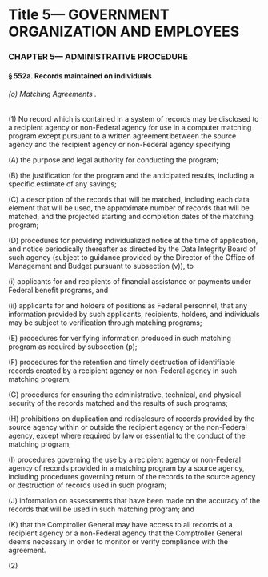 
# Title 5— GOVERNMENT ORGANIZATION AND EMPLOYEES
### CHAPTER 5— ADMINISTRATIVE PROCEDURE
#### § 552a. Records maintained on individuals
###### (o) Matching Agreements .

(1) No record which is contained in a system of records may be disclosed to a recipient agency or non-Federal agency for use in a computer matching program except pursuant to a written agreement between the source agency and the recipient agency or non-Federal agency specifying

(A) the purpose and legal authority for conducting the program;

(B) the justification for the program and the anticipated results, including a specific estimate of any savings;

(C) a description of the records that will be matched, including each data element that will be used, the approximate number of records that will be matched, and the projected starting and completion dates of the matching program;

(D) procedures for providing individualized notice at the time of application, and notice periodically thereafter as directed by the Data Integrity Board of such agency (subject to guidance provided by the Director of the Office of Management and Budget pursuant to subsection (v)), to

(i) applicants for and recipients of financial assistance or payments under Federal benefit programs, and

(ii) applicants for and holders of positions as Federal personnel, that any information provided by such applicants, recipients, holders, and individuals may be subject to verification through matching programs;

(E) procedures for verifying information produced in such matching program as required by subsection (p);

(F) procedures for the retention and timely destruction of identifiable records created by a recipient agency or non-Federal agency in such matching program;

(G) procedures for ensuring the administrative, technical, and physical security of the records matched and the results of such programs;

(H) prohibitions on duplication and redisclosure of records provided by the source agency within or outside the recipient agency or the non-Federal agency, except where required by law or essential to the conduct of the matching program;

(I) procedures governing the use by a recipient agency or non-Federal agency of records provided in a matching program by a source agency, including procedures governing return of the records to the source agency or destruction of records used in such program;

(J) information on assessments that have been made on the accuracy of the records that will be used in such matching program; and

(K) that the Comptroller General may have access to all records of a recipient agency or a non-Federal agency that the Comptroller General deems necessary in order to monitor or verify compliance with the agreement.

(2)
